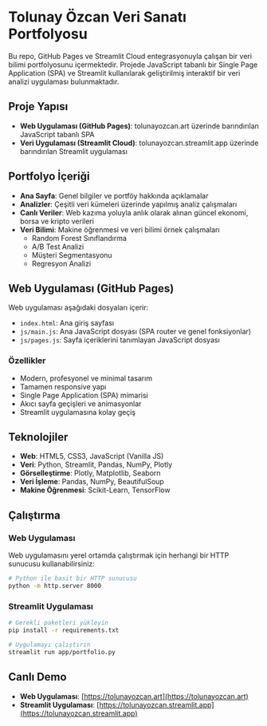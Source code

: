 # Tolunay Özcan Veri Sanatı Portfolyosu

Bu repo, GitHub Pages ve Streamlit Cloud entegrasyonuyla çalışan bir veri bilimi portfolyosunu içermektedir. Projede JavaScript tabanlı bir Single Page Application (SPA) ve Streamlit kullanılarak geliştirilmiş interaktif bir veri analizi uygulaması bulunmaktadır.

## Proje Yapısı

- **Web Uygulaması (GitHub Pages)**: tolunayozcan.art üzerinde barındırılan JavaScript tabanlı SPA
- **Veri Uygulaması (Streamlit Cloud)**: tolunayozcan.streamlit.app üzerinde barındırılan Streamlit uygulaması

## Portfolyo İçeriği

- **Ana Sayfa**: Genel bilgiler ve portföy hakkında açıklamalar
- **Analizler**: Çeşitli veri kümeleri üzerinde yapılmış analiz çalışmaları
- **Canlı Veriler**: Web kazıma yoluyla anlık olarak alınan güncel ekonomi, borsa ve kripto verileri
- **Veri Bilimi**: Makine öğrenmesi ve veri bilimi örnek çalışmaları
  - Random Forest Sınıflandırma
  - A/B Test Analizi
  - Müşteri Segmentasyonu
  - Regresyon Analizi

## Web Uygulaması (GitHub Pages)

Web uygulaması aşağıdaki dosyaları içerir:

- `index.html`: Ana giriş sayfası
- `js/main.js`: Ana JavaScript dosyası (SPA router ve genel fonksiyonlar)
- `js/pages.js`: Sayfa içeriklerini tanımlayan JavaScript dosyası

### Özellikler

- Modern, profesyonel ve minimal tasarım
- Tamamen responsive yapı
- Single Page Application (SPA) mimarisi
- Akıcı sayfa geçişleri ve animasyonlar
- Streamlit uygulamasına kolay geçiş

## Teknolojiler

- **Web**: HTML5, CSS3, JavaScript (Vanilla JS)
- **Veri**: Python, Streamlit, Pandas, NumPy, Plotly
- **Görselleştirme**: Plotly, Matplotlib, Seaborn
- **Veri İşleme**: Pandas, NumPy, BeautifulSoup
- **Makine Öğrenmesi**: Scikit-Learn, TensorFlow

## Çalıştırma

### Web Uygulaması

Web uygulamasını yerel ortamda çalıştırmak için herhangi bir HTTP sunucusu kullanabilirsiniz:

```bash
# Python ile basit bir HTTP sunucusu
python -m http.server 8000
```

### Streamlit Uygulaması

```bash
# Gerekli paketleri yükleyin
pip install -r requirements.txt

# Uygulamayı çalıştırın
streamlit run app/portfolio.py
```

## Canlı Demo

- **Web Uygulaması**: [https://tolunayozcan.art](https://tolunayozcan.art)
- **Streamlit Uygulaması**: [https://tolunayozcan.streamlit.app](https://tolunayozcan.streamlit.app)